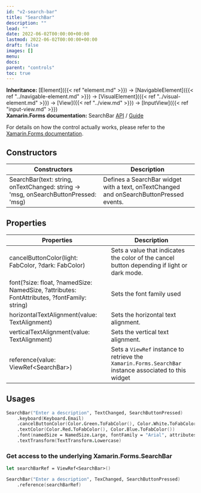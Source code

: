 ```yaml
---
id: "v2-search-bar"
title: "SearchBar"
description: ""
lead: ""
date: 2022-06-02T00:00:00+00:00
lastmod: 2022-06-02T00:00:00+00:00
draft: false
images: []
menu:
docs:
parent: "controls"
toc: true
---
```


**Inheritance:** [Element]({{< ref "element.md" >}}) -> [NavigableElement]({{< ref "../navigable-element.md" >}}) -> [VisualElement]({{< ref "../visual-element.md" >}}) -> [View]({{< ref "../view.md" >}}) -> [InputView]({{< ref "input-view.md" >}})  
**Xamarin.Forms documentation:** SearchBar [API](https://docs.microsoft.com/en-us/dotnet/api/xamarin.forms.searchbar) / [Guide](https://docs.microsoft.com/en-us/xamarin/xamarin-forms/user-interface/searchbar)

For details on how the control actually works, please refer to the [Xamarin.Forms documentation](https://docs.microsoft.com/en-us/xamarin/xamarin-forms/user-interface/searchbar).

## Constructors

| Constructors | Description |
|--|--|
| SearchBar(text: string, onTextChanged: string -> 'msg, onSearchButtonPressed: 'msg) | Defines a SearchBar widget with a text, onTextChanged and onSearchButtonPressed events. |

## Properties

| Properties | Description |
|--|--|
| cancelButtonColor(light: FabColor, ?dark: FabColor) | Sets a value that indicates the color of the cancel button depending if light or dark mode. |
| font(?size: float, ?namedSize: NamedSize, ?attributes: FontAttributes, ?fontFamily: string) | Sets the font family used |
| horizontalTextAlignment(value: TextAlignment) | Sets the horizontal text alignment. |
| verticalTextAlignment(value: TextAlignment) | Sets the vertical text alignment. |
| reference(value: ViewRef&lt;SearchBar&gt;) | Sets a `ViewRef` instance to retrieve the `Xamarin.Forms.SearchBar` instance associated to this widget |

## Usages

```fs
SearchBar("Enter a description", TextChanged, SearchButtonPressed)
    .keyboard(Keyboard.Email)
    .cancelButtonColor(Color.Green.ToFabColor(), Color.White.ToFabColor())
    .textColor(Color.Red.ToFabColor(), Color.Blue.ToFabColor())
    .font(namedSize = NamedSize.Large, fontFamily = "Arial", attributes = FontAttributes.Bold)
    .textTransform(TextTransform.Lowercase)
```

### Get access to the underlying Xamarin.Forms.SearchBar

```fs
let searchBarRef = ViewRef<SearchBar>()

SearchBar("Enter a description", TexChanged, SearchButtonPressed)
    .reference(searchBarRef)
```
